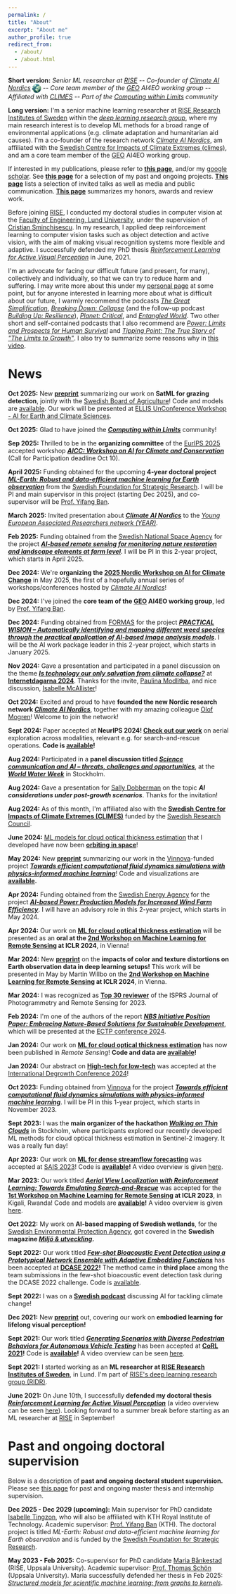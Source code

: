 ```yaml
---
permalink: /
title: "About"
excerpt: "About me"
author_profile: true
redirect_from: 
  - /about/
  - /about.html
---
```


**Short version:** _Senior ML researcher at [RISE](https://www.ri.se/en) -- Co-founder of [Climate AI Nordics](https://climateainordics.com/) <img src="/images/cain-logo.png" alt="cain-logo" width="20px" style="vertical-align:middle;" /> -- Core team member of the [GEO](https://earthobservations.org/) AI4EO working group -- Affiliated with [CLIMES](https://www.climes.se/) -- Part of the [Computing within Limits](https://computingwithinlimits.org/2025/) community_

**Long version:** I'm a senior machine learning researcher at [RISE Research Institutes of Sweden](https://www.ri.se/sv/person/aleksis-pirinen) within the [_deep learning research group_](https://dl-group.se/), where my main research interest is to develop ML methods for a broad range of environmental applications (e.g. climate adaptation and humanitarian aid causes). I'm a co-founder of the research network [_Climate AI Nordics_](https://climateainordics.com/), am affiliated with the [Swedish Centre for Impacts of Climate Extremes (climes)](https://www.climes.se/), and am a core team member of the [GEO](https://earthobservations.org/) AI4EO working group.

If interested in my publications, please refer to [**this page**](https://aleksispi.github.io/publications/), and/or my [google scholar](https://scholar.google.com/citations?user=paBGTgsAAAAJ&hl=en). See [**this page**](https://aleksispi.github.io/projects/) for a selection of my past and ongoing projects. [**This page**](https://aleksispi.github.io/outreach/) lists a selection of invited talks as well as media and public communication. [**This page**](https://aleksispi.github.io/reviewing/) summarizes my honors, awards and review work.

Before joining [RISE](https://www.ri.se/en), I conducted my doctoral studies in computer vision at the [Faculty of Engineering, Lund University](https://www.lth.se/english/), under the supervision of [Cristian Sminchisescu](https://sminchisescu.com/). In my research, I applied deep reinforcement learning to computer vision tasks such as object detection and active vision, with the aim of making visual recognition systems more flexible and adaptive. I successfully defended my PhD thesis [_Reinforcement Learning for Active Visual Perception_](https://lup.lub.lu.se/search/publication/6065e35e-b97b-44b8-97b0-a04fe3862a13) in June, 2021.

I'm an advocate for facing our difficult future (and present, for many), collectively and individually, so that we can try to reduce harm and suffering. I may write more about this under my [personal page](https://aleksispi.github.io/personal/) at some point, but for anyone interested in learning more about what is difficult about our future, I warmly recommend the podcasts [_The Great Simplification_](https://www.thegreatsimplification.com/), [_Breaking Down: Collapse_](https://collapsepod.buzzsprout.com/) (and the follow-up podcast [_Building Up: Resilience_](https://shows.acast.com/building-up-resilience)), [_Planet: Critical_](https://www.planetcritical.com/podcast), and [_Entangled World_](https://player.fm/series/entangled-world). Two other short and self-contained podcasts that I also recommend are [_Power: Limits and Prospects for Human Survival_](https://power.postcarbon.org/podcast/) and [_Tipping Point: The True Story of "The Limits to Growth"_](https://tippingpointstory.podigee.io/). I also try to summarize some reasons why in [this video](https://youtu.be/QXztQfKLiSc?si=zwTjXQ6Fw1t77f6s&t=1614).

# News

<!--**Oct 2025:** We're organizing the [2026 Nordic Workshop on AI for Climate Change](https://climateainordics.com/news/2025-10-22-cain-2026-event-teaser/) in June 2026, the second of an annual series of workshops/conferences hosted by [_Climate AI Nordics_](https://climateainordics.com/)! See you in Copenhagen!-->

**Oct 2025:** New [**preprint**](https://arxiv.org/abs/2510.14493) summarizing our work on **SatML for grazing detection**, jointly with the [Swedish Board of Agriculture](https://jordbruksverket.se/languages/english/swedish-board-of-agriculture)! Code and models are [available](https://github.com/aleksispi/pib-ml-grazing). Our work will be presented at [ELLIS UnConference Workshop - AI for Earth and Climate Sciences](https://www.ellis-jena.eu/ellis-unconference-2025/).

**Oct 2025:** Glad to have joined the [**_Computing within Limits_**](https://computingwithinlimits.org/) community!

**Sep 2025:** Thrilled to be in the **organizing committee** of the [EurIPS 2025](https://eurips.cc/) accepted workshop [**_AICC: Workshop on AI for Climate and Conservation_**](https://sites.google.com/g.harvard.edu/aicceurips) (Call for Participation deadline Oct 10).

**April 2025:** Funding obtained for the upcoming **4-year doctoral project [_ML-Earth: Robust and data-efficient machine learning for Earth observation_](https://strategiska.se/forskning/pagaende-forskning/research-institute-phd-2024/projekt/13869/)** from the [Swedish Foundation for Strategic Research](https://strategiska.se/en/). I will be PI and main supervisor in this project (starting Dec 2025), and co-supervisor will be [Prof. Yifang Ban](https://www.kth.se/profile/yifang).

**March 2025:** Invited presentation about [**_Climate AI Nordics_**](https://climateainordics.com/) to the [_Young European Associated Researchers network (YEAR)_](https://www.year-network.com/ourevents/forecasting-with-ai-what-can-modern-machine-learning-tell-us-about-the-future/).

**Feb 2025:** Funding obtained from the [Swedish National Space Agency](https://www.rymdstyrelsen.se/en/) for the project [**_AI-based remote sensing for monitoring nature restoration and landscape elements at farm level_**](https://www.ri.se/en/expertise-areas/projects/ai-based-remote-sensing-of-nature-restoration-and-landscape-elements). I will be PI in this 2-year project, which starts in April 2025.

**Dec 2024:** We're **organizing the [2025 Nordic Workshop on AI for Climate Change](https://climateainordics.com/events/2025-nordic-workshop)** in May 2025, the first of a hopefully annual series of workshops/conferences hosted by [_Climate AI Nordics_](https://climateainordics.com/)!

**Dec 2024:** I've joined the **core team of the [GEO](https://earthobservations.org/) AI4EO working group**, led by [Prof. Yifang Ban](https://www.kth.se/profile/yifang).

**Dec 2024:** Funding obtained from [FORMAS](https://formas.se/en) for the project [**_PRACTICAL WISION – Automatically identifying and mapping different weed species through the practical application of AI-based image analysis models_**](https://www.ri.se/en/expertise-areas/projects/practical-wision-automatic-identification-and-mapping-of-weeds). I will be the AI work package leader in this 2-year project, which starts in January 2025.

**Nov 2024:** Gave a presentation and participated in a panel discussion on the theme [**_Is technology our only salvation from climate collapse?_**](https://internetdagarna.se/program-2024/ar-tekniken-var-enda-raddning-fran-en-klimatkollaps/) at [**Internetdagarna 2024**](https://internetdagarna.se/). Thanks for the invite, [Paulina Modlitba](https://pauspling.com/), and nice discussion, [Isabelle McAllister](https://www.isabelle.se/)!

**Oct 2024:** Excited and proud to have **founded the new Nordic research network [_Climate AI Nordics_](https://climateainordics.com/)**, together with my amazing colleague [Olof Mogren](https://mogren.ml/)! Welcome to join the network!

**Sept 2024:** Paper accepted at **NeurIPS 2024! [Check out our work](https://proceedings.neurips.cc/paper_files/paper/2024/hash/bd8b52c2fefdb37e3b3953a37408e9dc-Abstract-Conference.html)** on aerial exploration across modalities, relevant e.g. for search-and-rescue operations. **Code is [available](https://github.com/mvrl/GOMAA-Geo)!**

**Aug 2024:** Participated in a **panel discussion titled [_Science communication and AI – threats, challenges and opportunities_](https://youtu.be/uRVoaiXaeH0?si=Wh9AHkf39RbXKXR_&t=51)**, at the [**_World Water Week_**](https://www.worldwaterweek.org/) in Stockholm.

**Aug 2024:** Gave a presentation for [Sally Dobberman](https://sally.doberman.co/) on the topic **_AI considerations under post-growth scenarios_**. Thanks for the invitation!

**Aug 2024:** As of this month, I'm affiliated also with the [**Swedish Centre for Impacts of Climate Extremes (CLIMES)**](https://www.climes.se/) funded by the [Swedish Research Council](https://www.vr.se/english.html).

**June 2024:** [ML models for cloud optical thickness estimation](https://github.com/aleksispi/ml-cloud-opt-thick) that I developed have now been [**orbiting in space**](https://www.ai.se/en/news/ai-sweden-launches-models-space)!

**May 2024:** New [**preprint**](https://arxiv.org/abs/2405.20287) summarizing our work in the [Vinnova](https://www.vinnova.se/en)-funded project [**_Towards efficient computational fluid dynamics simulations with physics-informed machine learning_**](https://www.vinnova.se/en/p/towards-efficient-computational-fluid-dynamics-simulations-with-physics-informed-machine-learning/)! Code and visualizations are **[available](https://github.com/mariabankestad/SE2-GNN).**

**Apr 2024:** Funding obtained from the [Swedish Energy Agency](https://www.energimyndigheten.se/en/) for the project [**_AI-based Power Production Models for Increased Wind Farm Efficiency_**](https://www.vr.se/english/swecris.html?project%3DP2023-01341_Energi#/). I will have an advisory role in this 2-year project, which starts in May 2024.

**Apr 2024:** Our work on [**ML for cloud optical thickness estimation**](https://github.com/aleksispi/ml-cloud-opt-thick) will be presented as an **oral at the [2nd Workshop on Machine Learning for Remote Sensing](https://ml-for-rs.github.io/iclr2024/) at ICLR 2024**, in Vienna!

**Mar 2024:** New [**preprint**](https://arxiv.org/abs/2403.04385) on the **impacts of color and texture distortions on Earth observation data in deep learning setups!** This work will be presented in May by Martin Willbo on the **[2nd Workshop on Machine Learning for Remote Sensing](https://ml-for-rs.github.io/iclr2024/) at ICLR 2024**, in Vienna.

**Mar 2024:** I was recognized as [**Top 30 reviewer**](https://www.sciencedirect.com/journal/isprs-journal-of-photogrammetry-and-remote-sensing/about/news#appreciation-for-the-reviewers-for-the-calendar-year-2023) of the ISPRS Journal of Photogrammetry and Remote Sensing for 2023.

**Feb 2024:** I'm one of the authors of the report [**_NBS Initiative Position Paper: Embracing Nature-Based Solutions for Sustainable Development_**](https://bed.ectp.org/fileadmin/user_upload/documents/BED/ECTP_BED_Committee_NBS_Initiative_Position_paper.pdf), which will be presented at the [ECTP conference 2024](https://www.ectp.org/ectp-conferences/ectp-conference-2024).

**Jan 2024:** Our work on [**ML for cloud optical thickness estimation**](https://www.mdpi.com/2072-4292/16/4/694) has now been published in _Remote Sensing_! **Code and data are [available](https://github.com/aleksispi/ml-cloud-opt-thick)!**

**Jan 2024:** Our abstract on [**High-tech for low-tech**](https://aleksispi.github.io/ht4lt/) was accepted at the [International Degrowth Conference 2024](https://esee-degrowth2024.uvigo.gal/en/)!

**Oct 2023:** Funding obtained from [Vinnova](https://www.vinnova.se/en) for the project [**_Towards efficient computational fluid dynamics simulations with physics-informed machine learning_**](https://www.vinnova.se/en/p/towards-efficient-computational-fluid-dynamics-simulations-with-physics-informed-machine-learning/). I will be PI in this 1-year project, which starts in November 2023.

**Sept 2023:** I was the **main organizer of the hackathon [_Walking on Thin Clouds_](https://www.ai.se/en/events/walking-thin-clouds-challenge)** in Stockholm, where participants explored our recently developed ML methods for cloud optical thickness estimation in Sentinel-2 imagery. It was a really fun day!

**Apr 2023:** Our work on [**ML for dense streamflow forecasting**](https://arxiv.org/abs/2304.01658) was accepted at [SAIS 2023](https://ecp.ep.liu.se/index.php/sais/issue/view/78)! Code is **[available](https://github.com/aleksispi/fcn-water-flow)!** A video overview is given [here](https://youtu.be/dnE0AfiqoZo).

**Mar 2023:** Our work titled [**_Aerial View Localization with Reinforcement Learning: Towards Emulating Search-and-Rescue_**](https://arxiv.org/abs/2209.03694) was accepted for the **[1st Workshop on Machine Learning for Remote Sensing](https://ml-for-rs.github.io/iclr2023/) at ICLR 2023**, in Kigali, Rwanda! Code and models are **[available](https://github.com/aleksispi/airloc)!** A video overview is given [here](https://youtu.be/n01OCLNKxFc).

**Oct 2022:** My work on **AI-based mapping of Swedish wetlands**, for the [Swedish Environmental Protection Agency](https://www.naturvardsverket.se/en/), got covered in the **Swedish magazine [_Miljö & utveckling_](https://miljo-utveckling.se/sa-kan-ai-teknik-hjalpa-sverige-att-bevara-vatmarker/).**

**Sept 2022:** Our work titled [**_Few-shot Bioacoustic Event Detection using a Prototypical Network Ensemble with Adaptive Embedding Functions_**](https://dcase.community/documents/workshop2022/proceedings/DCASE2022Workshop_Martinsson_13.pdf) has been accepted at **[DCASE 2022](https://dcase.community/challenge2022/index)!** The method came in **third place** among the team submissions in the few-shot bioacoustic event detection task during the DCASE 2022 challenge. Code is [available](https://github.com/johnmartinsson/few-shot-learning-bioacoustics).

**Sept 2022:** I was on a **[Swedish podcast](https://www.naturvetarna.se/om-oss/naturvetarpodden/aleksis-pirinen--kan-ai-losa-klimatkrisen/)** discussing AI for tackling climate change!

**Dec 2021:** New [**preprint**](https://arxiv.org/abs/2112.14084) out, covering our work on **embodied learning for lifelong visual perception!**

**Sept 2021:** Our work titled [**_Generating Scenarios with Diverse Pedestrian Behaviors for Autonomous Vehicle Testing_**](https://proceedings.mlr.press/v164/priisalu22a.html) has been accepted at **[CoRL 2021](https://2021.corl.org/)!** Code is **[available](https://github.com/MariaPriisalu/spl)!** A video overview can be seen [here](https://youtu.be/IMLC6njod3E).

**Sept 2021:** I started working as an **ML researcher at [RISE Research Institutes of Sweden](https://www.ri.se/en)**, in Lund. I'm part of [RISE's deep learning research group (RIDR)](https://ridr.se/).

**June 2021:** On June 10th, I successfully **defended my doctoral thesis [_Reinforcement Learning for Active Visual Perception_](https://lup.lub.lu.se/search/publication/6065e35e-b97b-44b8-97b0-a04fe3862a13)** (a video overview can be seen [here](https://youtu.be/sWZ9eRacpAg)). Looking forward to a summer break before starting as an ML researcher at [RISE](https://www.ri.se/en) in September!

# Past and ongoing doctoral supervision
Below is a description of **past and ongoing doctoral student supervision.** Please see [this page](https://aleksispi.github.io/master-theses) for past and ongoing master thesis and internship supervision.

**Dec 2025 - Dec 2029 (upcoming):** Main supervisor for PhD candidate [Isabelle Tingzon](https://issa-tingzon.github.io/), who will also be affiliated with KTH Royal Institute of Technology. Academic supervisor: [Prof. Yifang Ban](https://www.kth.se/profile/yifang) (KTH). The doctoral project is titled _ML-Earth: Robust and data-efficient machine learning for Earth observation_ and is funded by the [Swedish Foundation for Strategic Research](https://strategiska.se/en/).

<!--**Spring 2024 (ongoing):** Co-supervisor of the master thesis students Oscar Marklund and Richard Lindholm, Lund University. Academic supervisor: [Prof. Maria Sandsten](https://www.maths.lu.se/english/research/staff/mariasandsten/). Other supervisors at RISE: [Dr. Olof Mogren](mogren.one) and [John Martinsson](https://johnmartinsson.github.io/). Thesis (preliminary title): _Active Learning for Bioacoustic Sound Event Detection_. The thesis is within the area of biodiversity monitoring.-->
**May 2023 - Feb 2025:** Co-supervisor for PhD candidate [Maria Bånkestad](https://scholar.google.com/citations?user=4tKNCSkAAAAJ&hl=en) (RISE, Uppsala University). Academic supervisor: [Prof. Thomas Schön](https://www.katalog.uu.se/profile/?id=N13-1742) (Uppsala University). Maria successfully defended her thesis in Feb 2025: [_Structured models for scientific machine learning: from graphs to kernels_](https://www.diva-portal.org/smash/record.jsf?aq2=%5B%5B%5D%5D&c=1&af=%5B%5D&searchType=SIMPLE&sortOrder2=title_sort_asc&query=Structured+models+for+scientific+machine+learning%3A+from+graphs+to+kernels&language=en&pid=diva2%3A1924341&aq=%5B%5B%5D%5D&sf=all&aqe=%5B%5D&sortOrder=author_sort_asc&onlyFullText=false&noOfRows=50&dswid=3615).
